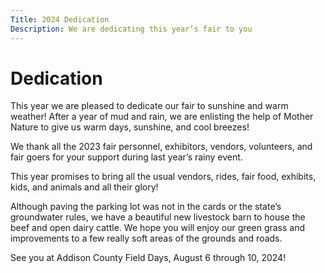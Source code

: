 ```yaml
---
Title: 2024 Dedication
Description: We are dedicating this year’s fair to you
---
```

# Dedication

This year we are pleased to dedicate our fair to sunshine and warm weather! After a year of mud and rain, we are enlisting the help of Mother Nature to give us warm days, sunshine, and cool breezes!

We thank all the 2023 fair personnel, exhibitors, vendors, volunteers, and fair goers for your support during last year’s rainy event.

This year promises to bring all the usual vendors, rides, fair food, exhibits, kids, and animals and all their glory!

Although paving the parking lot was not in the cards or the state’s groundwater rules, we have a beautiful new livestock barn to house the beef and open dairy cattle. We hope you will enjoy our green grass and improvements to a few really soft areas of the grounds and roads.

See you at Addison County Field Days, August 6 through 10, 2024!

